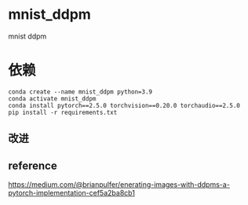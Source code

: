 # mnist_ddpm
mnist ddpm
 

# 依赖
```
conda create --name mnist_ddpm python=3.9
conda activate mnist_ddpm
conda install pytorch==2.5.0 torchvision==0.20.0 torchaudio==2.5.0 
pip install -r requirements.txt
```



## 改进


## reference
https://medium.com/@brianpulfer/enerating-images-with-ddpms-a-pytorch-implementation-cef5a2ba8cb1